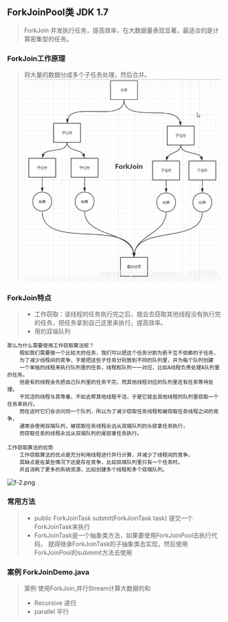 ##  ForkJoinPool类 JDK 1.7
> ForkJoin 并发执行任务，提高效率，在大数据量表现显著。最适合的是计算密集型的任务。
### ForkJoin工作原理
> 将大量的数据分成多个子任务处理，然后合并。
![f-1.png](../../../../../resources/20200614170618126.png "f-1")
### ForkJoin特点
>+ 工作窃取：该线程的任务执行完之后，就会去窃取其他线程没有执行完的任务，把任务拿到自己这里来执行，提高效率。
>+ 用的双端队列

    那么为什么需要使用工作窃取算法呢？
        假如我们需要做一个比较大的任务，我们可以把这个任务分割为若干互不依赖的子任务，
        为了减少线程间的竞争，于是把这些子任务分别放到不同的队列里，并为每个队列创建
        一个单独的线程来执行队列里的任务，线程和队列一一对应，比如A线程负责处理A队列里的任务。
        但是有的线程会先把自己队列里的任务干完，而其他线程对应的队列里还有任务等待处理。
        干完活的线程与其等着，不如去帮其他线程干活，于是它就去其他线程的队列里窃取一个任务来执行。
        而在这时它们会访问同一个队列，所以为了减少窃取任务线程和被窃取任务线程之间的竞争，
        通常会使用双端队列，被窃取任务线程永远从双端队列的头部拿任务执行，
        而窃取任务的线程永远从双端队列的尾部拿任务执行。
      
    工作窃取算法的优势
        工作窃取算法的优点是充分利用线程进行并行计算，并减少了线程间的竞争，
        其缺点是在某些情况下还是存在竞争，比如双端队列里只有一个任务时。
        并且消耗了更多的系统资源，比如创建多个线程和多个双端队列。
 ![f-2.png](../../../../../resources/20200614170630433.png "f-2")   
   
### 常用方法
> * public <T> ForkJoinTask<T> submit(ForkJoinTask<T> task) 提交一个ForkJoinTask来执行
> * ForkJoinTask是一个抽象类方法，如果要使用ForkJoinPool去执行代码，
> 就得继承ForkJoinTask的子抽象类去实现，然后使用ForkJoinPool的submmit方法去使用

### 案例 ForkJoinDemo.java
>   案例 使用ForkJoin,并行Stream计算大数据的和
>   * Recursive 递归
>   * parallel 平行
 
 